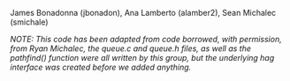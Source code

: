 James Bonadonna (jbonadon), Ana Lamberto (alamber2), Sean Michalec (smichale)

*NOTE: This code has been adapted from code borrowed, with permission, from Ryan Michalec, the queue.c and queue.h files, as well as the pathfind() function were all written by this group, but the underlying hag interface was created before we added anything.*


